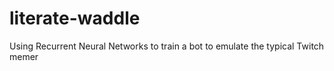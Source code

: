 # literate-waddle
Using Recurrent Neural Networks to train a bot to emulate the typical Twitch memer
